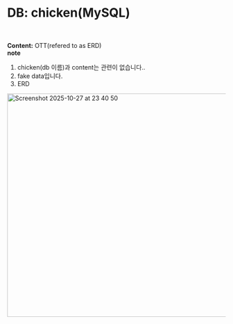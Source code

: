 # DB: chicken(MySQL)<br>
<br>

__Content:__ OTT(refered to as ERD)<br>
__note__ <br>
1. chicken(db 이름)과 content는 관련이 없습니다..
2. fake data입니다.<br>
3. ERD
<img width="972" height="514" alt="Screenshot 2025-10-27 at 23 40 50" src="https://github.com/user-attachments/assets/675f42c0-54fa-445c-bb1e-ac3228b03f8b" />

